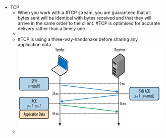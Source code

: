 - TCP
	- When you work with a #TCP stream, you are guaranteed that all bytes sent will be identical with bytes received and that they will arrive in the same order to the client. #TCP is optimised for accurate delivery rather than a timely one.
	-
	- #TCP is using a three-way-handshake before sharing any application data
	  ![three-way-handshake](../assets/three-way-handshake_1681984421287_0.png)
	-